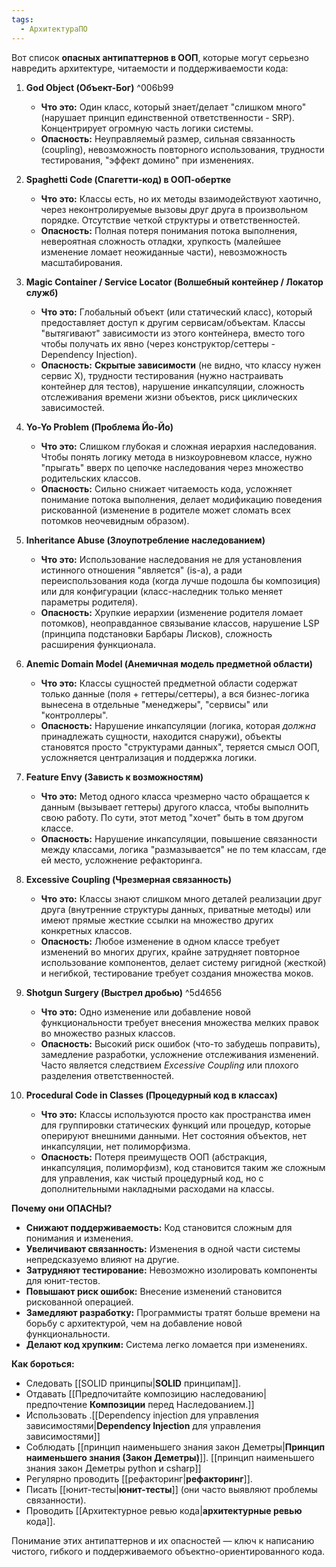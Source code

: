 ```yaml
---
tags:
  - АрхитектураПО
---
```


Вот список **опасных антипаттернов в ООП**, которые могут серьезно навредить архитектуре, читаемости и поддерживаемости кода:

1.  **God Object (Объект-Бог)** ^006b99
    *   **Что это:** Один класс, который знает/делает "слишком много" (нарушает принцип единственной ответственности - SRP). Концентрирует огромную часть логики системы.
    *   **Опасность:** Неуправляемый размер, сильная связанность (coupling), невозможность повторного использования, трудности тестирования, "эффект домино" при изменениях.

2.  **Spaghetti Code (Спагетти-код) в ООП-обертке**
    *   **Что это:** Классы есть, но их методы взаимодействуют хаотично, через неконтролируемые вызовы друг друга в произвольном порядке. Отсутствие четкой структуры и ответственностей.
    *   **Опасность:** Полная потеря понимания потока выполнения, невероятная сложность отладки, хрупкость (малейшее изменение ломает неожиданные части), невозможность масштабирования.

3.  **Magic Container / Service Locator (Волшебный контейнер / Локатор служб)**
    *   **Что это:** Глобальный объект (или статический класс), который предоставляет доступ к другим сервисам/объектам. Классы "вытягивают" зависимости из этого контейнера, вместо того чтобы получать их явно (через конструктор/сеттеры - Dependency Injection).
    *   **Опасность:** **Скрытые зависимости** (не видно, что классу нужен сервис X), трудности тестирования (нужно настраивать контейнер для тестов), нарушение инкапсуляции, сложность отслеживания времени жизни объектов, риск циклических зависимостей.

4.  **Yo-Yo Problem (Проблема Йо-Йо)**
    *   **Что это:** Слишком глубокая и сложная иерархия наследования. Чтобы понять логику метода в низкоуровневом классе, нужно "прыгать" вверх по цепочке наследования через множество родительских классов.
    *   **Опасность:** Сильно снижает читаемость кода, усложняет понимание потока выполнения, делает модификацию поведения рискованной (изменение в родителе может сломать всех потомков неочевидным образом).

5.  **Inheritance Abuse (Злоупотребление наследованием)**
    *   **Что это:** Использование наследования не для установления истинного отношения "является" (is-a), а ради переиспользования кода (когда лучше подошла бы композиция) или для конфигурации (класс-наследник только меняет параметры родителя).
    *   **Опасность:** Хрупкие иерархии (изменение родителя ломает потомков), неоправданное связывание классов, нарушение LSP (принципа подстановки Барбары Лисков), сложность расширения функционала.

6.  **Anemic Domain Model (Анемичная модель предметной области)**
    *   **Что это:** Классы сущностей предметной области содержат только данные (поля + геттеры/сеттеры), а вся бизнес-логика вынесена в отдельные "менеджеры", "сервисы" или "контроллеры".
    *   **Опасность:** Нарушение инкапсуляции (логика, которая *должна* принадлежать сущности, находится снаружи), объекты становятся просто "структурами данных", теряется смысл ООП, усложняется централизация и поддержка логики.

7.  **Feature Envy (Зависть к возможностям)**
    *   **Что это:** Метод одного класса чрезмерно часто обращается к данным (вызывает геттеры) другого класса, чтобы выполнить свою работу. По сути, этот метод "хочет" быть в том другом классе.
    *   **Опасность:** Нарушение инкапсуляции, повышение связанности между классами, логика "размазывается" не по тем классам, где ей место, усложнение рефакторинга.

8.  **Excessive Coupling (Чрезмерная связанность)**
    *   **Что это:** Классы знают слишком много деталей реализации друг друга (внутренние структуры данных, приватные методы) или имеют прямые жесткие ссылки на множество других конкретных классов.
    *   **Опасность:** Любое изменение в одном классе требует изменений во многих других, крайне затрудняет повторное использование компонентов, делает систему ригидной (жесткой) и негибкой, тестирование требует создания множества моков.

9.  **Shotgun Surgery (Выстрел дробью)** ^5d4656
    *   **Что это:** Одно изменение или добавление новой функциональности требует внесения множества мелких правок во множество разных классов.
    *   **Опасность:** Высокий риск ошибок (что-то забудешь поправить), замедление разработки, усложнение отслеживания изменений. Часто является следствием *Excessive Coupling* или плохого разделения ответственностей.

10. **Procedural Code in Classes (Процедурный код в классах)**
    *   **Что это:** Классы используются просто как пространства имен для группировки статических функций или процедур, которые оперируют внешними данными. Нет состояния объектов, нет инкапсуляции, нет полиморфизма.
    *   **Опасность:** Потеря преимуществ ООП (абстракция, инкапсуляция, полиморфизм), код становится таким же сложным для управления, как чистый процедурный код, но с дополнительными накладными расходами на классы.

**Почему они ОПАСНЫ?**

*   **Снижают поддерживаемость:** Код становится сложным для понимания и изменения.
*   **Увеличивают связанность:** Изменения в одной части системы непредсказуемо влияют на другие.
*   **Затрудняют тестирование:** Невозможно изолировать компоненты для юнит-тестов.
*   **Повышают риск ошибок:** Внесение изменений становится рискованной операцией.
*   **Замедляют разработку:** Программисты тратят больше времени на борьбу с архитектурой, чем на добавление новой функциональности.
*   **Делают код хрупким:** Система легко ломается при изменениях.

**Как бороться:**

*   Следовать [[SOLID принципы|**SOLID** принципам]].
*   Отдавать [[Предпочитайте композицию наследованию|предпочтение **Композиции** перед Наследованием.]]
*   Использовать .[[Dependency injection для управления зависимостями|**Dependency Injection** для управления зависимостями]]
*   Соблюдать [[принцип наименьшего знания закон Деметры|**Принцип наименьшего знания (Закон Деметры)**]]. [[принцип наименьшего знания закон Деметры python и csharp]]
*   Регулярно проводить [[рефакторинг|**рефакторинг**]].
*   Писать [[юнит-тесты|**юнит-тесты**]] (они часто выявляют проблемы связанности).
*   Проводить [[Архитектурное ревью кода|**архитектурные ревью** кода]].

Понимание этих антипаттернов и их опасностей — ключ к написанию чистого, гибкого и поддерживаемого объектно-ориентированного кода.